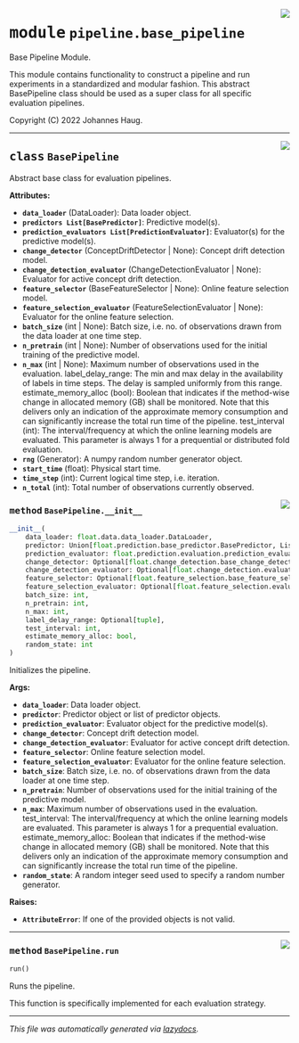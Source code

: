 <!-- markdownlint-disable -->

<a href="https://github.com/haugjo/float/tree/main/float/pipeline/base_pipeline.py#L0"><img align="right" style="float:right;" src="https://img.shields.io/badge/-source-cccccc?style=flat-square"></a>

# <kbd>module</kbd> `pipeline.base_pipeline`
Base Pipeline Module. 

This module contains functionality to construct a pipeline and run experiments in a standardized and modular fashion. This abstract BasePipeline class should be used as a super class for all specific evaluation pipelines. 

Copyright (C) 2022 Johannes Haug. 



---

<a href="https://github.com/haugjo/float/tree/main/float/pipeline/base_pipeline.py#L30"><img align="right" style="float:right;" src="https://img.shields.io/badge/-source-cccccc?style=flat-square"></a>

## <kbd>class</kbd> `BasePipeline`
Abstract base class for evaluation pipelines. 



**Attributes:**
 
 - <b>`data_loader`</b> (DataLoader):  Data loader object. 
 - <b>`predictors List[BasePredictor]`</b>:  Predictive model(s). 
 - <b>`prediction_evaluators List[PredictionEvaluator]`</b>:  Evaluator(s) for the predictive model(s). 
 - <b>`change_detector`</b> (ConceptDriftDetector | None):  Concept drift detection model. 
 - <b>`change_detection_evaluator`</b> (ChangeDetectionEvaluator | None):  Evaluator for active concept drift detection. 
 - <b>`feature_selector`</b> (BaseFeatureSelector | None):  Online feature selection model. 
 - <b>`feature_selection_evaluator`</b> (FeatureSelectionEvaluator | None):  Evaluator for the online feature selection. 
 - <b>`batch_size`</b> (int | None):  Batch size, i.e. no. of observations drawn from the data loader at one time step. 
 - <b>`n_pretrain`</b> (int | None):  Number of observations used for the initial training of the predictive model. 
 - <b>`n_max`</b> (int | None):  Maximum number of observations used in the evaluation. label_delay_range:  The min and max delay in the availability of labels in time steps. The delay is sampled uniformly from  this range. estimate_memory_alloc (bool):  Boolean that indicates if the method-wise change in allocated memory (GB) shall be monitored.  Note that this delivers only an indication of the approximate memory consumption and can significantly  increase the total run time of the pipeline. test_interval (int):  The interval/frequency at which the online learning models are evaluated. This parameter is always 1 for a  prequential or distributed fold evaluation. 
 - <b>`rng`</b> (Generator):  A numpy random number generator object. 
 - <b>`start_time`</b> (float):  Physical start time. 
 - <b>`time_step`</b> (int):  Current logical time step, i.e. iteration. 
 - <b>`n_total`</b> (int):  Total number of observations currently observed. 

<a href="https://github.com/haugjo/float/tree/main/float/pipeline/base_pipeline.py#L60"><img align="right" style="float:right;" src="https://img.shields.io/badge/-source-cccccc?style=flat-square"></a>

### <kbd>method</kbd> `BasePipeline.__init__`

```python
__init__(
    data_loader: float.data.data_loader.DataLoader,
    predictor: Union[float.prediction.base_predictor.BasePredictor, List[float.prediction.base_predictor.BasePredictor]],
    prediction_evaluator: float.prediction.evaluation.prediction_evaluator.PredictionEvaluator,
    change_detector: Optional[float.change_detection.base_change_detector.BaseChangeDetector],
    change_detection_evaluator: Optional[float.change_detection.evaluation.change_detection_evaluator.ChangeDetectionEvaluator],
    feature_selector: Optional[float.feature_selection.base_feature_selector.BaseFeatureSelector],
    feature_selection_evaluator: Optional[float.feature_selection.evaluation.feature_selection_evaluator.FeatureSelectionEvaluator],
    batch_size: int,
    n_pretrain: int,
    n_max: int,
    label_delay_range: Optional[tuple],
    test_interval: int,
    estimate_memory_alloc: bool,
    random_state: int
)
```

Initializes the pipeline. 



**Args:**
 
 - <b>`data_loader`</b>:  Data loader object. 
 - <b>`predictor`</b>:  Predictor object or list of predictor objects. 
 - <b>`prediction_evaluator`</b>:  Evaluator object for the predictive model(s). 
 - <b>`change_detector`</b>:  Concept drift detection model. 
 - <b>`change_detection_evaluator`</b>:  Evaluator for active concept drift detection. 
 - <b>`feature_selector`</b>:  Online feature selection model. 
 - <b>`feature_selection_evaluator`</b>:  Evaluator for the online feature selection. 
 - <b>`batch_size`</b>:  Batch size, i.e. no. of observations drawn from the data loader at one time step. 
 - <b>`n_pretrain`</b>:  Number of observations used for the initial training of the predictive model. 
 - <b>`n_max`</b>:  Maximum number of observations used in the evaluation. test_interval:  The interval/frequency at which the online learning models are evaluated. This parameter is always 1 for  a prequential evaluation. estimate_memory_alloc:  Boolean that indicates if the method-wise change in allocated memory (GB) shall be monitored.  Note that this delivers only an indication of the approximate memory consumption and can significantly  increase the total run time of the pipeline. 
 - <b>`random_state`</b>:  A random integer seed used to specify a random number generator. 



**Raises:**
 
 - <b>`AttributeError`</b>:  If one of the provided objects is not valid. 




---

<a href="https://github.com/haugjo/float/tree/main/float/pipeline/base_pipeline.py#L132"><img align="right" style="float:right;" src="https://img.shields.io/badge/-source-cccccc?style=flat-square"></a>

### <kbd>method</kbd> `BasePipeline.run`

```python
run()
```

Runs the pipeline. 

This function is specifically implemented for each evaluation strategy. 




---

_This file was automatically generated via [lazydocs](https://github.com/ml-tooling/lazydocs)._
